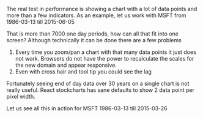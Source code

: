 The real test in performance is showing a chart with a lot of data points and more than a few indicators. As an
example, let us work with MSFT from 1986-03-13 till 2015-06-05

That is more than 7000 one day periods, how can all that fit into one screen? Although technically it can be done
there are a few problems

1. Every time you zoom/pan a chart with that many data points it just does not work. Browsers do not have the power
   to recalculate the scales for the new domain and appear responsive.
1. Even with cross hair and tool tip you could see the lag

Fortunately seeing end of day data over 30 years on a single chart is not really useful. React stockcharts has sane
defaults to show 2 data point per pixel width.

Let us see all this in action for MSFT 1986-03-13 till 2015-03-26
